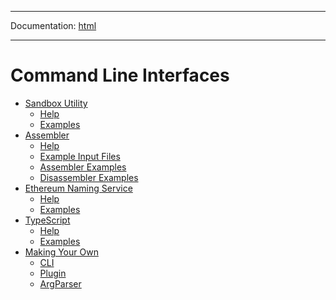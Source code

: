 -----

Documentation: [html](https://docs.ethers.io/)

-----

Command Line Interfaces
=======================

* [Sandbox Utility](ethers)
  * [Help](ethers)
  * [Examples](ethers)
* [Assembler](asm)
  * [Help](asm)
  * [Example Input Files](asm)
  * [Assembler Examples](asm)
  * [Disassembler Examples](asm)
* [Ethereum Naming Service](ens)
  * [Help](ens)
  * [Examples](ens)
* [TypeScript](typescript)
  * [Help](typescript)
  * [Examples](typescript)
* [Making Your Own](plugin)
  * [CLI](plugin)
  * [Plugin](plugin)
  * [ArgParser](plugin)

